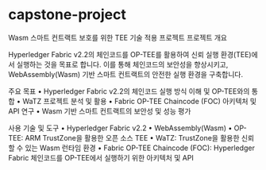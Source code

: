 # capstone-project
Wasm 스마트 컨트랙트 보호를 위한 TEE 기술 적용 프로젝트
프로젝트 개요

Hyperledger Fabric v2.2의 체인코드를 OP-TEE를 활용하여 신뢰 실행 환경(TEE)에서 실행하는 것을 목표로 합니다. 이를 통해 체인코드의 보안성을 향상시키고, WebAssembly(Wasm) 기반 스마트 컨트랙트의 안전한 실행 환경을 구축합니다.

주요 목표
	•	Hyperledger Fabric v2.2의 체인코드 실행 방식 이해 및 OP-TEE와의 통합
	•	WaTZ 프로젝트 분석 및 활용
	•	Fabric OP-TEE Chaincode (FOC) 아키텍처 및 API 연구
	•	Wasm 기반 스마트 컨트랙트의 보안성 및 성능 평가

사용 기술 및 도구
	•	Hyperledger Fabric v2.2
	•	WebAssembly(Wasm)
	•	OP-TEE: ARM TrustZone을 활용한 오픈 소스 TEE
	•	WaTZ: TrustZone을 활용한 신뢰할 수 있는 Wasm 런타임 환경
	•	Fabric OP-TEE Chaincode (FOC): Hyperledger Fabric 체인코드를 OP-TEE에서 실행하기 위한 아키텍처 및 API
